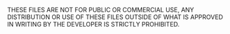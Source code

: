 THESE FILES ARE NOT FOR PUBLIC OR COMMERCIAL USE, ANY DISTRIBUTION OR USE OF THESE FILES OUTSIDE OF WHAT IS APPROVED IN WRITING BY THE DEVELOPER IS STRICTLY PROHIBITED.
